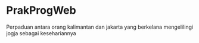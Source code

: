 # PrakProgWeb
Perpaduan antara orang kalimantan dan jakarta yang berkelana mengelilingi jogja sebagai kesehariannya
